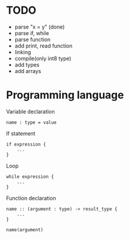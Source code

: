 # TODO
* parse "x = y" (done)
* parse if, while
* parse function
* add print, read function
* linking
* compile(only int8 type)
* add types
* add arrays

# Programming language

Variable declaration
```
name : type = value
```

If statement
```
if expression {
    ...
}
```

Loop
```
while expression {
    ...
}
```

Function declaration
```
name :: (argument : type) -> result_type {
    ...
}

name(argument)
```

